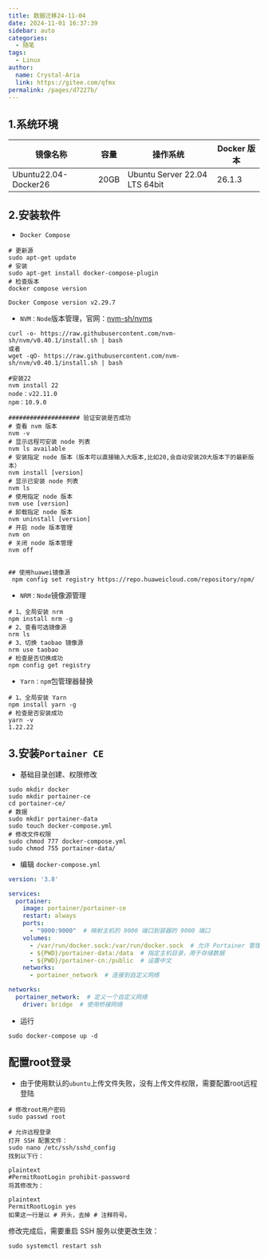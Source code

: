 ```yaml
---
title: 数据迁移24-11-04
date: 2024-11-01 16:37:39
sidebar: auto
categories: 
  - 随笔
tags: 
  - Linux
author: 
  name: Crystal-Aria
  link: https://gitee.com/qfmx
permalink: /pages/d7227b/
---
```



## 1.系统环境

| 镜像名称             | 容量 | 操作系统                      | Docker 版本 |
| -------------------- | ---- | ----------------------------- | ----------- |
| Ubuntu22.04-Docker26 | 20GB | Ubuntu Server 22.04 LTS 64bit | 26.1.3      |

## 2.安装软件

- `Docker Compose`

```shell
# 更新源
sudo apt-get update
# 安装
sudo apt-get install docker-compose-plugin
# 检查版本
docker compose version

Docker Compose version v2.29.7
```

- `NVM：Node`版本管理，官网：[nvm-sh/nvms](https://github.com/nvm-sh/nvm)

```shell
curl -o- https://raw.githubusercontent.com/nvm-sh/nvm/v0.40.1/install.sh | bash
或者
wget -qO- https://raw.githubusercontent.com/nvm-sh/nvm/v0.40.1/install.sh | bash

#安装22
nvm install 22
node：v22.11.0
npm：10.9.0

#################### 验证安装是否成功
# 查看 nvm 版本
nvm -v
# 显示远程可安装 node 列表 
nvm ls available
# 安装指定 node 版本（版本可以直接输入大版本,比如20,会自动安装20大版本下的最新版本）
nvm install [version]
# 显示已安装 node 列表 
nvm ls
# 使用指定 node 版本
nvm use [version]
# 卸载指定 node 版本
nvm uninstall [version]
# 开启 node 版本管理
nvm on
# 关闭 node 版本管理
nvm off


## 使用huawei镜像源
 npm config set registry https://repo.huaweicloud.com/repository/npm/
```

- `NRM：Node`镜像源管理

```shell
# 1、全局安装 nrm
npm install nrm -g
# 2、查看可选镜像源
nrm ls
# 3、切换 taobao 镜像源
nrm use taobao
# 检查是否切换成功
npm config get registry
```

- `Yarn：npm`包管理器替换

```shell
# 1、全局安装 Yarn
npm install yarn -g
# 检查是否安装成功
yarn -v
1.22.22
```



## 3.安装`Portainer CE`

- 基础目录创建、权限修改

```shell
sudo mkdir docker
sudo mkdir portainer-ce
cd portainer-ce/
# 数据
sudo mkdir portainer-data
sudo touch docker-compose.yml
# 修改文件权限
sudo chmod 777 docker-compose.yml 
sudo chmod 755 portainer-data/
```

- 编辑 `docker-compose.yml`

```yaml
version: '3.8'

services:
  portainer:
    image: portainer/portainer-ce
    restart: always
    ports:
      - "9000:9000"  # 映射主机的 9000 端口到容器的 9000 端口
    volumes:
      - /var/run/docker.sock:/var/run/docker.sock  # 允许 Portainer 管理 Docker
      - ${PWD}/portainer-data:/data  # 指定主机目录，用于存储数据
	  - ${PWD}/portainer-cn:/public  # 设置中文
    networks:
      - portainer_network  # 连接到自定义网络

networks:
  portainer_network:  # 定义一个自定义网络
    driver: bridge  # 使用桥接网络
```

- 运行

```shell
sudo docker-compose up -d
```

## 配置root登录

- 由于使用默认的`ubuntu`上传文件失败，没有上传文件权限，需要配置root远程登陆

```shell
# 修改root用户密码
sudo passwd root

# 允许远程登录
打开 SSH 配置文件：
sudo nano /etc/ssh/sshd_config
找到以下行：

plaintext
#PermitRootLogin prohibit-password
将其修改为：

plaintext
PermitRootLogin yes
如果这一行是以 # 开头，去掉 # 注释符号。
```

修改完成后，需要重启 SSH 服务以使更改生效：

```shell
sudo systemctl restart ssh
```